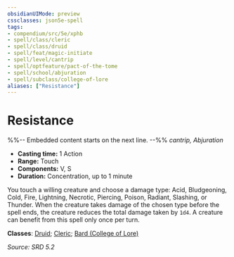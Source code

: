 ```yaml
---
obsidianUIMode: preview
cssclasses: json5e-spell
tags:
- compendium/src/5e/xphb
- spell/class/cleric
- spell/class/druid
- spell/feat/magic-initiate
- spell/level/cantrip
- spell/optfeature/pact-of-the-tome
- spell/school/abjuration
- spell/subclass/college-of-lore
aliases: ["Resistance"]
---
```

# Resistance
%%-- Embedded content starts on the next line. --%%
*cantrip, Abjuration*  

- **Casting time:** 1 Action
- **Range:** Touch
- **Components:** V, S
- **Duration:** Concentration, up to 1 minute

You touch a willing creature and choose a damage type: Acid, Bludgeoning, Cold, Fire, Lightning, Necrotic, Piercing, Poison, Radiant, Slashing, or Thunder. When the creature takes damage of the chosen type before the spell ends, the creature reduces the total damage taken by `1d4`. A creature can benefit from this spell only once per turn.

**Classes**: [Druid](compendium/lists/list-spells-classes-druid.md); [Cleric](compendium/lists/list-spells-classes-cleric.md); [Bard (College of Lore)](compendium/lists/list-spells-classes-bard-xphb-college-of-lore-xphb.md "subclass=XPHB;class=XPHB")

*Source: SRD 5.2*